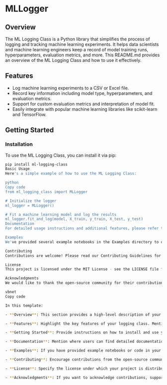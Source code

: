 # MLLogger

## Overview

The ML Logging Class is a Python library that simplifies the process of logging and tracking machine learning experiments. It helps data scientists and machine learning engineers keep a record of model training runs, hyperparameters, evaluation metrics, and more. This README.md provides an overview of the ML Logging Class and how to use it effectively.

## Features

- Log machine learning experiments to a CSV or Excel file.
- Record key information including model type, hyperparameters, and evaluation metrics.
- Support for custom evaluation metrics and interpretation of model fit.
- Easily integrate with popular machine learning libraries like scikit-learn and TensorFlow.

## Getting Started

### Installation

To use the ML Logging Class, you can install it via pip:

```bash
pip install ml-logging-class
Basic Usage
Here's a simple example of how to use the ML Logging Class:

python
Copy code
from ml_logging_class import MLLogger

# Initialize the logger
ml_logger = MLLogger()

# Fit a machine learning model and log the results
ml_logger.fit_and_log(model, X_train, y_train, X_test, y_test)
Documentation
For detailed usage instructions and additional features, please refer to the Documentation.

Examples
We've provided several example notebooks in the Examples directory to demonstrate how to use the ML Logging Class in different machine learning scenarios.

Contributing
Contributions are welcome! Please read our Contributing Guidelines for details on how to contribute to this project.

License
This project is licensed under the MIT License - see the LICENSE file for details.

Acknowledgments
We would like to thank the open-source community for their contributions and support in making this project possible.

vbnet
Copy code

In this template:

- **Overview**: This section provides a high-level description of your ML Logging Class and its purpose. It's essential to give potential users a clear understanding of what the library does and why it's useful.

- **Features**: Highlight the key features of your logging class. Mention what sets it apart and how it can benefit users.

- **Getting Started**: Provide instructions on how to install and use your class. Include code snippets for basic usage to help users get started quickly.

- **Documentation**: Mention where users can find detailed documentation, tutorials, or additional resources related to your logging class.

- **Examples**: If you have provided example notebooks or code in your repository, link to them here so users can see your class in action.

- **Contributing**: Encourage contributions from the open-source community and provide guidelines for how to contribute.

- **License**: Specify the license under which your project is distributed.

- **Acknowledgments**: If you want to acknowledge contributions, support, or inspiration from other projects or individuals, include a section for acknowledgments.





